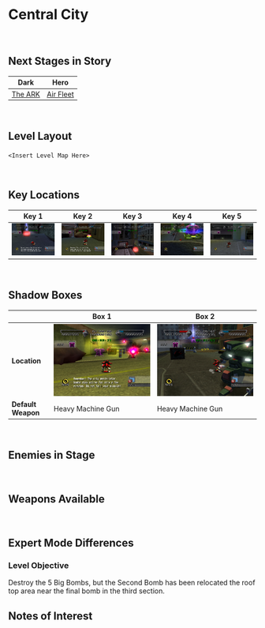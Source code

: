 # Central City

<br />

## Next Stages in Story
|Dark|Hero|
|--|--|
|[The ARK](../TheARK)|[Air Fleet](../AirFleet)|

<br />

## Level Layout
```
<Insert Level Map Here>
```

<br />

## Key Locations
|Key 1|Key 2|Key 3|Key 4|Key 5|
|--|--|--|--|--|
|[ ![](../img/CentralCity/CentralCity-Key1.png) ](../img/CentralCity/CentralCity-Key1.png)|[ ![](../img/CentralCity/CentralCity-Key2.png) ](../img/CentralCity/CentralCity-Key2.png)|[ ![](../img/CentralCity/CentralCity-Key3.png) ](../img/CentralCity/CentralCity-Key3.png)|[ ![](../img/CentralCity/CentralCity-Key4.png) ](../img/CentralCity/CentralCity-Key4.png)|[ ![](../img/CentralCity/CentralCity-Key5.png) ](../img/CentralCity/CentralCity-Key5.png)|

<br />


## Shadow Boxes
| |Box 1|Box 2|
|-|-|-|
|__Location__|[ ![](../img/CentralCity/CentralCity-SpecialWeaponsContainer1.png) ](../img/CentralCity/CentralCity-SpecialWeaponsContainer1.png)|[ ![](../img/CentralCity/CentralCity-SpecialWeaponsContainer2.png) ](../img/CentralCity/CentralCity-SpecialWeaponsContainer2.png)|
|__Default Weapon__|Heavy Machine Gun|Heavy Machine Gun|

<br />

## Enemies in Stage

<br />

## Weapons Available

<br />

## Expert Mode Differences

### Level Objective
Destroy the 5 Big Bombs, but the Second Bomb has been relocated the roof top area near the final bomb in the third section.

## Notes of Interest

<br />